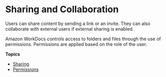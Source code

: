 # Sharing and Collaboration<a name="share_collab"></a>

Users can share content by sending a link or an invite\. They can also collaborate with external users if external sharing is enabled\.

Amazon WorkDocs controls access to folders and files through the use of permissions\. Permissions are applied based on the role of the user\.

**Topics**
+ [Sharing](sharing.md)
+ [Permissions](permissions.md)